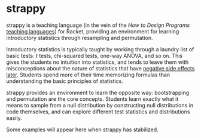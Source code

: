 strappy
=======

strappy is a teaching language (in the vein of the *How to Design Programs*
[teaching languages](https://docs.racket-lang.org/drracket/htdp-langs.html)) for
Racket, providing an environment for learning introductory statistics through
resampling and permutation.

Introductory statistics is typically taught by working through a laundry list of
basic tests: *t* tests, chi-squared tests, one-way ANOVA, and so on. This gives
the students no intuition into statistics, and tends to leave them with
misconceptions about the nature of statistics that have
[negative side effects later](http://www.statisticsdonewrong.com/). Students
spend more of their time memorizing formulas than understanding the basic
principles of statistics.

strappy provides an environment to learn the opposite way: bootstrapping and
permutation are the core concepts. Students learn exactly what it means to
sample from a null distribution by constructing null distributions in code
themselves, and can explore different test statistics and distributions easily.

Some examples will appear here when strappy has stabilized.
